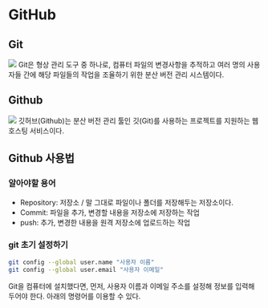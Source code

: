 # GitHub

## Git
<img src="https://velog.velcdn.com/images%2Fjini_eun%2Fpost%2F43ac40ae-8ffe-4a78-9236-27911962664a%2Fimage.png">
Git은 형상 관리 도구 중 하나로, 컴퓨터 파일의 변경사항을 추적하고 여러 명의 사용자들 간에 해당 파일들의 작업을 조율하기 위한 분산 버전 관리 시스템이다.

## Github
<img src="https://blog.kakaocdn.net/dn/Kl0e8/btqCzADnGSi/fC7tMdoSp6oGS8L2K429V1/img.png">
깃허브(Github)는 분산 버전 관리 툴인 깃(Git)를 사용하는 프로젝트를 지원하는 웹호스팅 서비스이다.

## Github 사용법
### 알아야할 용어
- Repository: 저장소 / 말 그대로 파일이나 폴더를 저장해두는 저장소이다.
- Commit: 파일을 추가, 변경할 내용을 저장소에 저장하는 작업
- push: 추가, 변경한 내용을 원격 저장소에 업로드하는 작업

### git 초기 설정하기
```bash
git config --global user.name "사용자 이름"
git config --global user.email "사용자 이메일"
```
Git을 컴퓨터에 설치했다면, 먼저, 사용자 이름과 이메일 주소를 설정해 정보를 입력해 두어야 한다. 아래의 명령어를 이용할 수 있다.
